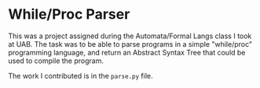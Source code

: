 # While/Proc Parser

This was a project assigned during the Automata/Formal Langs class I took at UAB.
The task was to be able to parse programs in a simple "while/proc" programming language, and return an Abstract Syntax Tree that could be used to compile the program.

The work I contributed is in the `parse.py` file.
